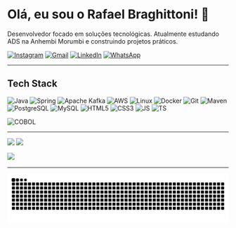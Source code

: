<!-- Título -->
# Olá, eu sou o Rafael Braghittoni! 👋

Desenvolvedor focado em soluções tecnológicas. Atualmente estudando ADS na Anhembi Morumbi e construindo projetos práticos.

<!-- Badges de redes -->
<div align="left">
  
[![Instagram](https://img.shields.io/badge/Instagram-E4405F?style=for-the-badge&logo=instagram&logoColor=white)](https://www.instagram.com/thebraghittoni/)
[![Gmail](https://img.shields.io/badge/Gmail-D14836?style=for-the-badge&logo=gmail&logoColor=white)](mailto:rafinhalvarenga@gmail.com)
[![LinkedIn](https://img.shields.io/badge/LinkedIn-0A66C2?style=for-the-badge&logo=linkedin&logoColor=white)](https://www.linkedin.com/in/rafabrh/)
[![WhatsApp](https://img.shields.io/badge/WhatsApp-25D366?style=for-the-badge&logo=whatsapp&logoColor=white)](https://wa.me/5511982704692)

</div>

---

## Tech Stack
<p>
  <img alt="Java" height="40" src="https://cdn.jsdelivr.net/gh/devicons/devicon/icons/java/java-original.svg" />
  <img alt="Spring" height="40" src="https://cdn.jsdelivr.net/gh/devicons/devicon/icons/spring/spring-original.svg" />
  <img alt="Apache Kafka" height="40" src="https://cdn.jsdelivr.net/gh/devicons/devicon/icons/apachekafka/apachekafka-original.svg" />
  <img alt="AWS" height="40" src="https://cdn.jsdelivr.net/gh/devicons/devicon/icons/aws/aws-original.svg" />
  <img alt="Linux" height="40" src="https://cdn.jsdelivr.net/gh/devicons/devicon/icons/linux/linux-original.svg" />
  <img alt="Docker" height="40" src="https://cdn.jsdelivr.net/gh/devicons/devicon/icons/docker/docker-plain.svg" />
  <img alt="Git" height="40" src="https://cdn.jsdelivr.net/gh/devicons/devicon/icons/git/git-original.svg" />
  <img alt="Maven" height="40" src="https://cdn.jsdelivr.net/gh/devicons/devicon/icons/maven/maven-original.svg" />
  <img alt="PostgreSQL" height="40" src="https://cdn.jsdelivr.net/gh/devicons/devicon/icons/postgresql/postgresql-original.svg" />
  <img alt="MySQL" height="40" src="https://cdn.jsdelivr.net/gh/devicons/devicon/icons/mysql/mysql-original.svg" />
  <img alt="HTML5" height="40" src="https://cdn.jsdelivr.net/gh/devicons/devicon/icons/html5/html5-original.svg" />
  <img alt="CSS3"  height="40" src="https://cdn.jsdelivr.net/gh/devicons/devicon/icons/css3/css3-original.svg" />
  <img alt="JS"    height="40" src="https://cdn.jsdelivr.net/gh/devicons/devicon/icons/javascript/javascript-original.svg" />
  <img alt="TS"    height="40" src="https://cdn.jsdelivr.net/gh/devicons/devicon/icons/typescript/typescript-original.svg" />
</p>

<p>
  <img alt="COBOL" src="https://img.shields.io/badge/COBOL-0040FF?style=for-the-badge&logo=ibm&logoColor=white" />
</p>

---

<p>
  <img 
    src="https://github-readme-stats.vercel.app/api?username=rafabrh&show_icons=true&theme=dark&rank_icon=github&include_all_commits=true"
    height="165"
  />
  <img 
    src="https://github-readme-stats.vercel.app/api/top-langs/?username=rafabrh&layout=compact&theme=dark&langs_count=8"
    height="165"
  />
</p>

<p>
  <img 
    src="https://streak-stats.demolab.com?user=rafabrh&theme=dark&hide_border=true"
    height="165"
  />
</p>

---

<picture>
  <source media="(prefers-color-scheme: dark)" srcset="https://raw.githubusercontent.com/rafabrh/rafabrh/output/snake-dark.svg?v=1">
  <source media="(prefers-color-scheme: light)" srcset="https://raw.githubusercontent.com/rafabrh/rafabrh/output/snake.svg?v=1">
  <img alt="snake animation" src="https://raw.githubusercontent.com/rafabrh/rafabrh/output/snake.svg?v=1">
</picture>
